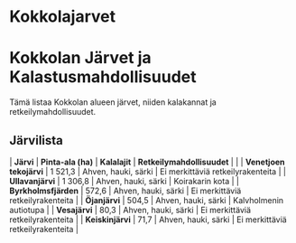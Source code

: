 # Kokkolajarvet
# Kokkolan Järvet ja Kalastusmahdollisuudet

Tämä listaa Kokkolan alueen järvet, niiden kalakannat ja retkeilymahdollisuudet.

##  Järvilista
| **Järvi** | **Pinta-ala (ha)** | **Kalalajit** | **Retkeilymahdollisuudet** |
|
| **Venetjoen tekojärvi** | 1 521,3 | Ahven, hauki, särki | Ei merkittäviä retkeilyrakenteita |
| **Ullavanjärvi** | 1 306,8 | Ahven, hauki, särki | Koirakarin kota |
| **Byrkholmsfjärden** | 572,6 | Ahven, hauki, särki | Ei merkittäviä retkeilyrakenteita |
| **Öjanjärvi** | 504,5 | Ahven, hauki, särki | Kalvholmenin autiotupa |
| **Vesajärvi** | 80,3 | Ahven, hauki, särki | Ei merkittäviä retkeilyrakenteita |
| **Keiskinjärvi** | 71,7 | Ahven, hauki, särki | Ei merkittäviä retkeilyrakenteita |


